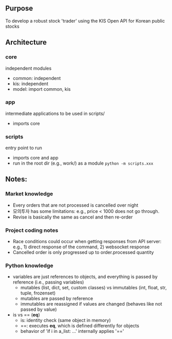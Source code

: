 ## Purpose
To develop a robust stock 'trader' using the KIS Open API for Korean public stocks


## Architecture
### core
independent modules 

- common: independent 
- kis: independent 
- model: import common, kis 

### app
intermediate applications to be used in scripts/
- imports core

### scripts
entry point to run
- imports core and app
- run in the root dir (e.g., work/) as a module ```python -m scripts.xxx```

## Notes: 
### Market knowledge
- Every orders that are not processed is cancelled over night
- 모의투자 has some limitations: e.g., price < 1000 does not go through.
- Revise is basically the same as cancel and then re-order

### Project coding notes
- Race conditions could occur when getting responses from API server: e.g., 1) direct response of the command, 2) websocket response 
- Cancelled order is only progressed up to order.processed quantity

### Python knowledge
- variables are just references to objects, and everything is passed by reference (i.e., passing variables)
    - mutables (list, dict, set, custom classes) vs immutables (int, float, str, tuple, frozenset)
    - mutables are passed by reference
    - immutables are reassigned if values are changed (behaves like not passed by value)
- is vs == (__eq__) 
    - is: identity check (same object in memory)
    - ==: executes __eq__, which is defined differently for objects
    - behavior of 'if i in a_list: ...' internally applies '=='


